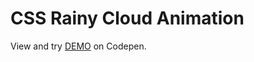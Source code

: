 # CSS Rainy Cloud Animation

View and try [DEMO](https://codepen.io/filippoerbisti/pen/OJQgNYm) on Codepen.
